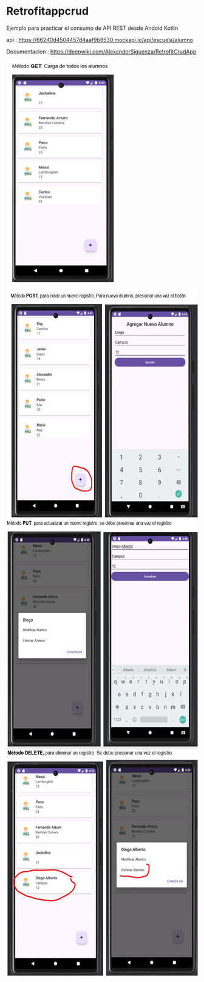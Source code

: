 # Retrofitappcrud
Ejemplo para practicar el consumo de API REST desde Andoid Kotlin

api : https://66240d4504457d4aaf9b8530.mockapi.io/api/escuela/alumno

Documentacion : https://deepwiki.com/AlexanderSiguenza/RetrofitCrudApp

<img src="https://github.com/AlexanderSiguenza/RetrofitCrudApp/blob/master/img/get.png" alt="Descripción de la imagen" width="300" height="600">
<img src="https://github.com/AlexanderSiguenza/RetrofitCrudApp/blob/master/img/post.png" alt="Descripción de la imagen" width="600" height="600">
<img src="https://github.com/AlexanderSiguenza/RetrofitCrudApp/blob/master/img/put.png" alt="Descripción de la imagen" width="600" height="600">
<img src="https://github.com/AlexanderSiguenza/RetrofitCrudApp/blob/master/img/delete.png" alt="Descripción de la imagen" width="600" height="600">

